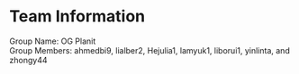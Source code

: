 # Team Information
Group Name: OG Planit<br/>
Group Members: ahmedbi9, lialber2, Hejulia1, lamyuk1, liborui1, yinlinta, and zhongy44 